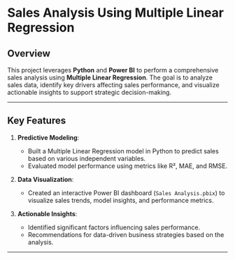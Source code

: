 # Sales Analysis Using Multiple Linear Regression

## Overview

This project leverages **Python** and **Power BI** to perform a comprehensive sales analysis using **Multiple Linear Regression**. The goal is to analyze sales data, identify key drivers affecting sales performance, and visualize actionable insights to support strategic decision-making.

---

## Key Features

1. **Predictive Modeling**:
   - Built a Multiple Linear Regression model in Python to predict sales based on various independent variables.
   - Evaluated model performance using metrics like R², MAE, and RMSE.

2. **Data Visualization**:
   - Created an interactive Power BI dashboard (`Sales Analysis.pbix`) to visualize sales trends, model insights, and performance metrics.

3. **Actionable Insights**:
   - Identified significant factors influencing sales performance.
   - Recommendations for data-driven business strategies based on the analysis.

---
